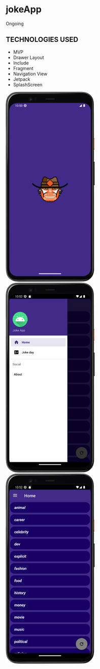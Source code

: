 # jokeApp
Ongoing

## TECHNOLOGIES USED
- MVP
- Drawer Layout
- Include
- Fragment
- Navigation View
- Jetpack
- SplashScreen

<div aling="light">
<img aling="right" alt="Splash Screen" src="./app/tl_1.png" width="280px"/>
  <img aling="right" alt="Splash Screen" src="./app/tl_2.png" width="280px"/>
</div>

<div aling="light">
<img aling="right" alt="Splash Screen" src="./app/tl_3.png" width="280px"/>
</div>
